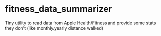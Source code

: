 # fitness_data_summarizer
Tiny utility to read data from Apple Health/Fitness and provide some stats they don't (like monthly/yearly distance walked)
